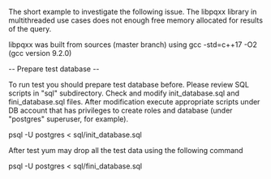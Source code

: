 The short example to investigate the following issue.
The libpqxx library in multithreaded use cases does not
enough free memory allocated for results of the query.

libpqxx was built from sources (master branch) using 
               gcc -std=c++17 -O2
(gcc version 9.2.0)


-- Prepare test database --

To run test you should prepare test database before.
Please review SQL scripts in "sql" subdirectory.
Check and modify init_database.sql and fini_database.sql
files. After modification execute appropriate scripts
under DB account that has privileges to create roles and
database (under "postgres" superuser, for example).

psql -U postgres < sql/init_database.sql

After test yum may drop all the test data using the
following command

psql -U postgres < sql/fini_database.sql
